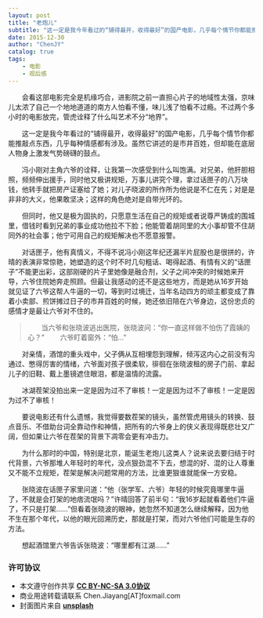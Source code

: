 ```yaml
---
layout: post
title: "老炮儿"
subtitle: "这一定是我今年看过的“铺得最开，收得最好”的国产电影，几乎每个情节你都能推敲点东西，几乎每种情感都有涉及"
date: 2015-12-30
author: "ChenJY"
catalog: true
tags: 
    - 电影
    - 观后感
---
```


　　会看这部电影完全是机缘巧合，进影院之前一直担心片子的地域性太强，京味儿太浓了自己一个地地道道的南方人怕看不懂，味儿浅了怕看不过瘾。不过两个多小时的电影放完，管虎诠释了什么叫艺术不分“地界”。

　　这一定是我今年看过的“铺得最开，收得最好”的国产电影，几乎每个情节你都能推敲点东西，几乎每种情感都有涉及。虽然它讲述的是市井百姓，但却能在底层人物身上激发气势磅礴的鼓点。

　　冯小刚对主角六爷的诠释，让我第一次感受到什么叫饱满。对兄弟，他肝胆相照，频频伸出援手，同时他又极讲规矩，万事儿讲究个理，拿过话匣子的八万块钱，他转手就把房产证塞给了她；对儿子晓波的所作所为他说是不仁在先；对是是非非的大义，他果敢坚决；这样的角色绝对是自带光环的。

　　但同时，他又是极为固执的，只愿意生活在自己的规矩或者说尊严铸成的围城里，借钱时看到兄弟的事业成功他拉不下脸；他能管着胡同里的大小事却管不住胡同外的社会事；他宁可用自己的规矩解决也不愿意报警。

　　对话匣子，他有真情义，不得不说冯小刚这年纪还漏半片屁股也是很拼的，许晴的表演非常惊艳，她塑造的这个时不时几句粗话、喝得起酒、有情有义的“话匣子”不能更出彩，这部刚硬的片子里她像是融合剂，父子之间冲突的时候她来开导，六爷住院她奔走照顾。但最让我感动的还不是这些地方，而是她从16岁开始就见证了六爷这帮人牛逼的一切，等到时过境迁，当年名动四方的顽主都变成了靠着小卖部、煎饼摊过日子的市井百姓的时候，她还依旧陪在六爷身边，这份忠贞的感情才是最让六爷对不住的。

>　　当六爷和张晓波逃出医院，张晓波问：“你一直这样做不怕伤了霞姨的心？”
>　　六爷盯着窗外：“怕…”

　　对亲情，酒馆的重头戏中，父子俩从互相埋怨到理解，倾泻这内心之前没有沟通过、憋得厉害的情绪，六爷面对孩子很柔软，徘徊在张晓波租的房子门前、拿起儿子的旧鞋、戴上墨镜遮住眼泪，都是温情的流露。

　　冰湖茬架没拍出来一定是因为过不了审核！一定是因为过不了审核！一定是因为过不了审核！

　　要说电影还有什么遗憾，我觉得要数茬架的镜头，虽然管虎用镜头的转换、鼓点音乐、不借助台词全靠动作和神情，把所有的六爷身上的侠义表现得既悲壮又广阔，但如果让六爷在茬架的背景下凋零会更有冲击力。

　　为什么那时的中国，特别是北京，能诞生老炮儿这类人？说来说去要归结于时代背景，六爷那堆人年轻时的年代，没点狠劲混不下去，想混的好、混的让人尊重又不能不立规矩，茬架是解决问题常用的方法，比谁更狠谁就能保一方安稳。

　　张晓波在话匣子家里问道：“他（张学军、六爷）年轻的时候究竟哪里牛逼了，不就是会打架的地痞流氓吗？”许晴回答了前半句：“我16岁起就看着他们牛逼了，不只是打架……”但看着张晓波的眼神，她忽然不知道怎么继续解释，因为他不生在那个年代，以他的眼光回溯历史，那就是打架，而对六爷他们可能是生存的方法。

　　想起酒馆里六爷告诉张晓波：“哪里都有江湖……”

### 许可协议
* 本文遵守创作共享 <a href="https://creativecommons.org/licenses/by-nc-sa/3.0/cn/" target="_blank"><b>CC BY-NC-SA 3.0协议</b></a>
* 商业用途转载请联系 Chen.Jiayang[AT]foxmail.com
* 封面图片来自 <a href="https://unsplash.com/" target="_blank"><b> unsplash </b></a>